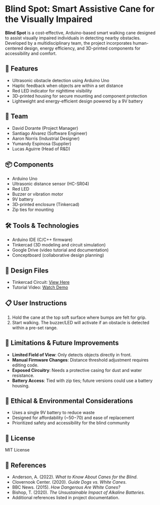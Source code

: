 # Blind Spot: Smart Assistive Cane for the Visually Impaired

**Blind Spot** is a cost-effective, Arduino-based smart walking cane designed to assist visually impaired individuals in detecting nearby obstacles. Developed by a multidisciplinary team, the project incorporates human-centered design, energy efficiency, and 3D-printed components for accessibility and comfort.

## 🚀 Features

- Ultrasonic obstacle detection using Arduino Uno
- Haptic feedback when objects are within a set distance
- Red LED indicator for nighttime visibility
- 3D-printed housing for secure mounting and component protection
- Lightweight and energy-efficient design powered by a 9V battery

## 👥 Team

- David Dorante (Project Manager)  
- Santiago Alvarez (Software Engineer)  
- Aaron Norris (Industrial Designer)  
- Yumandy Espinosa (Supplier)  
- Lucas Aguirre (Head of R&D)  

## 📦 Components

- Arduino Uno
- Ultrasonic distance sensor (HC-SR04)
- Red LED
- Buzzer or vibration motor
- 9V battery
- 3D-printed enclosure (Tinkercad)
- Zip ties for mounting

## 🛠️ Tools & Technologies

- Arduino IDE (C/C++ firmware)
- Tinkercad (3D modeling and circuit simulation)
- Google Drive (video tutorial and documentation)
- Conceptboard (collaborative design planning)

## 📐 Design Files

- Tinkercad Circuit: [View Here](https://www.tinkercad.com/things/i4WMEaJDY8D)
- Tutorial Video: [Watch Demo](https://drive.google.com/file/d/1OY65Ef8brSlQ3Cm9Y3Nz4wJzDV0QLBLz/view?usp=sharing)

## 📋 User Instructions

1. Hold the cane at the top soft surface where bumps are felt for grip.
2. Start walking. The buzzer/LED will activate if an obstacle is detected within a pre-set range.

## 🔧 Limitations & Future Improvements

- **Limited Field of View**: Only detects objects directly in front.
- **Manual Firmware Changes**: Distance threshold adjustment requires editing code.
- **Exposed Circuitry**: Needs a protective casing for dust and water resistance.
- **Battery Access**: Tied with zip ties; future versions could use a battery housing.

## 🌱 Ethical & Environmental Considerations

- Uses a single 9V battery to reduce waste
- Designed for affordability (~$50-$70) and ease of replacement
- Prioritized safety and accessibility for the blind community

## 📜 License

MIT License

## 📖 References

- Anderson, A. (2022). *What to Know About Canes for the Blind*.  
- Clovernook Center. (2020). *Guide Dogs vs. White Canes*.  
- BBC News. (2015). *How Dangerous Are White Canes?*  
- Bishop, T. (2020). *The Unsustainable Impact of Alkaline Batteries*.  
- Additional references listed in project documentation.
